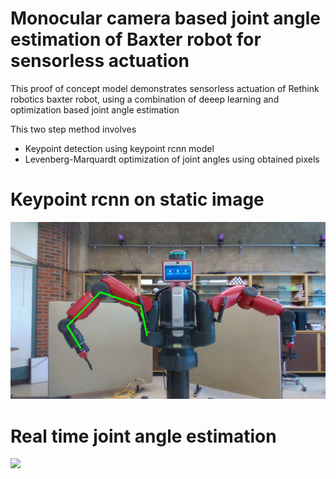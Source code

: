 # Monocular camera based joint angle estimation of Baxter robot for sensorless actuation 


This proof of concept model demonstrates sensorless actuation of Rethink robotics baxter robot, using a combination of deeep learning and optimization based joint angle estimation

This two step method involves  
- Keypoint detection using keypoint rcnn model  
- Levenberg-Marquardt optimization of joint angles using obtained pixels  


# Keypoint rcnn on static image

![](test1_result.png)

# Real time joint angle estimation

![](joint_detection/cpp2_pkg/keypoint_rcnn_output_2.gif)
